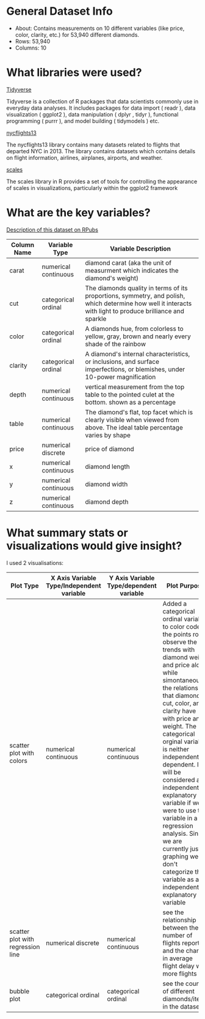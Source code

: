 # General Dataset Info

* About: Contains measurements on 10 different variables (like price, color, clarity, etc.) for 53,940 different diamonds.
* Rows: 53,940
* Columns: 10

# What libraries were used?

<ins> Tidyverse </ins>

Tidyverse is a collection of R packages that data scientists commonly use in everyday data analyses. It includes packages for data import ( readr ), data visualization ( ggplot2 ), data manipulation ( dplyr , tidyr ), functional programming ( purrr ), and model building ( tidymodels ) etc.

<ins> nycflights13 </ins>

The nycflights13 library contains many datasets related to flights that departed NYC in 2013. The library contains datasets which contains details on flight information, airlines, airplanes, airports, and weather. 

<ins> scales </ins>

The scales library in R provides a set of tools for controlling the appearance of scales in visualizations, particularly within the ggplot2 framework

# What are the key variables?

[Description of this dataset on RPubs](https://rpubs.com/Davo2812/1102821)

| Column Name  | Variable Type | Variable Description |
| ------------- | ------------- | ------------- |
| carat  | numerical continuous  | diamond carat (aka the unit of measurment which indicates the diamond's weight)  |
| cut  | categorical ordinal  | The diamonds quality in terms of its proportions, symmetry, and polish, which determine how well it interacts with light to produce brilliance and sparkle  |
| color  | categorical ordinal  | A diamonds hue, from colorless to yellow, gray, brown and nearly every shade of the rainbow  |
| clarity  | categorical ordinal  | A diamond's internal characteristics, or inclusions, and surface imperfections, or blemishes, under 10-power magnification  |
| depth  | numerical continuous  |  vertical measurement from the top table to the pointed culet at the bottom. shown as a percentage  |
| table  | numerical continuous  | The diamond's flat, top facet which is clearly visible when viewed from above. The ideal table percentage varies by shape  |
| price  | numerical discrete  | 	price of diamond  |
| x  | numerical continuous  | diamond length |
| y  | numerical continuous  | diamond width  |
| z  | numerical continuous  | diamond depth  |

# What summary stats or visualizations would give insight?

I used 2 visualisations:

| Plot Type  | X Axis Variable Type/Independent variable | Y Axis Variable Type/dependent variable | Plot Purpose |
| ------------- | ------------- | ------------- | ------------- |
| scatter plot with colors  | numerical continuous  | numerical continuous  | Added a categorical ordinal variable to color code the points ro observe the trends with diamond weight and price along while simontaneously the relationship that diamond cut, color, and clarity have with price and weight. The categorical orginal variable is neither independent or dependent. It will be considered a independent explanatory variable if we were to use this variable in a regression analysis. Since we are currently just graphing we don't categorize this variable as a independent explanatory variable |
| scatter plot with regression line  | numerical discrete | numerical continuous  | see the relationship between the number of flights reported and the change in average flight delay with more flights |
| bubble plot  | categorical ordinal | categorical ordinal  | see the count of different diamonds/items in the dataset |



